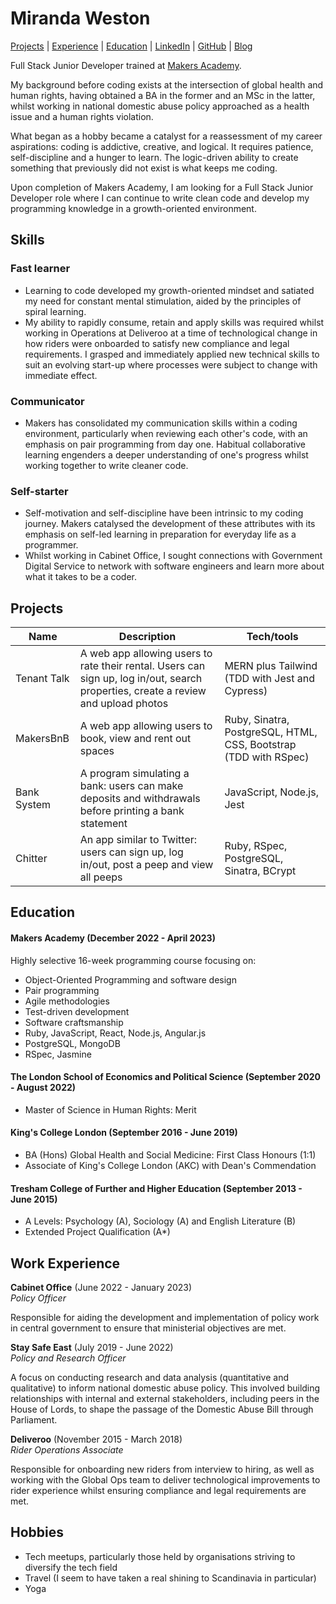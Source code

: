 # Miranda Weston

[Projects](#Projects) | [Experience](#Experience) | [Education](#Education) | [LinkedIn](https://www.linkedin.com/in/miranda-w-8b3461156/) | [GitHub](https://github.com/mirandaweston) | [Blog](https://medium.com/@mkdirbc)

Full Stack Junior Developer trained at [Makers Academy](https://makers.tech).

My background before coding exists at the intersection of global health and human rights, having obtained a BA in the former and an MSc in the latter, whilst working in national domestic abuse policy approached as a health issue and a human rights violation.

What began as a hobby became a catalyst for a reassessment of my career aspirations: coding is addictive, creative, and logical. It requires patience, self-discipline and a hunger to learn. The logic-driven ability to create something that previously did not exist is what keeps me coding.

Upon completion of Makers Academy, I am looking for a Full Stack Junior Developer role where I can continue to write clean code and develop my programming knowledge in a growth-oriented environment.

## Skills

### Fast learner

- Learning to code developed my growth-oriented mindset and satiated my need for constant mental stimulation, aided by the principles of spiral learning.
- My ability to rapidly consume, retain and apply skills was required whilst working in Operations at Deliveroo at a time of technological change in how riders were onboarded to satisfy new compliance and legal requirements. I grasped and immediately applied new technical skills to suit an evolving start-up where processes were subject to change with immediate effect.

### Communicator

- Makers has consolidated my communication skills within a coding environment, particularly when reviewing each other's code, with an emphasis on pair programming from day one. Habitual collaborative learning engenders a deeper understanding of one's progress whilst working together to write cleaner code.

### Self-starter

- Self-motivation and self-discipline have been intrinsic to my coding journey. Makers catalysed the development of these attributes with its emphasis on self-led learning in preparation for everyday life as a programmer.
- Whilst working in Cabinet Office, I sought connections with Government Digital Service to network with software engineers and learn more about what it takes to be a coder.

## Projects

| Name        | Description                                                                                                                        | Tech/tools                                                       |
| ----------- | ---------------------------------------------------------------------------------------------------------------------------------- | ---------------------------------------------------------------- |
| Tenant Talk | A web app allowing users to rate their rental. Users can sign up, log in/out, search properties, create a review and upload photos | MERN plus Tailwind (TDD with Jest and Cypress)                   |
| MakersBnB   | A web app allowing users to book, view and rent out spaces                                                                         | Ruby, Sinatra, PostgreSQL, HTML, CSS, Bootstrap (TDD with RSpec) |
| Bank System | A program simulating a bank: users can make deposits and withdrawals before printing a bank statement                              | JavaScript, Node.js, Jest                                        |
| Chitter     | An app similar to Twitter: users can sign up, log in/out, post a peep and view all peeps                                           | Ruby, RSpec, PostgreSQL, Sinatra, BCrypt                         |

## Education

#### Makers Academy (December 2022 - April 2023)

Highly selective 16-week programming course focusing on:

- Object-Oriented Programming and software design
- Pair programming
- Agile methodologies
- Test-driven development
- Software craftsmanship
- Ruby, JavaScript, React, Node.js, Angular.js
- PostgreSQL, MongoDB
- RSpec, Jasmine

#### The London School of Economics and Political Science (September 2020 - August 2022)

- Master of Science in Human Rights: Merit

#### King's College London (September 2016 - June 2019)

- BA (Hons) Global Health and Social Medicine: First Class Honours (1:1)
- Associate of King's College London (AKC) with Dean's Commendation

#### Tresham College of Further and Higher Education (September 2013 - June 2015)

- A Levels: Psychology (A), Sociology (A) and English Literature (B)
- Extended Project Qualification (A\*)

## Work Experience

**Cabinet Office** (June 2022 - January 2023)  
_Policy Officer_

Responsible for aiding the development and implementation of policy work in central government to ensure that ministerial objectives are met.

**Stay Safe East** (July 2019 - June 2022)  
_Policy and Research Officer_

A focus on conducting research and data analysis (quantitative and qualitative) to inform national domestic abuse policy. This involved building relationships with internal and external stakeholders, including peers in the House of Lords, to shape the passage of the Domestic Abuse Bill through Parliament.

**Deliveroo** (November 2015 - March 2018)  
_Rider Operations Associate_

Responsible for onboarding new riders from interview to hiring, as well as working with the Global Ops team to deliver technological improvements to rider experience whilst ensuring compliance and legal requirements are met.

## Hobbies

- Tech meetups, particularly those held by organisations striving to diversify the tech field
- Travel (I seem to have taken a real shining to Scandinavia in particular)
- Yoga
